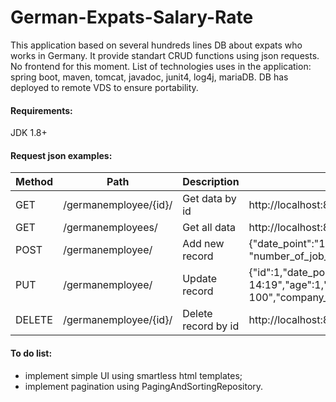 # German-Expats-Salary-Rate

This application based on several hundreds lines DB about expats who works in Germany.
It provide standart CRUD functions using json requests.
No frontend for this moment.
List of technologies uses in the application: spring boot, maven, tomcat, javadoc, junit4, log4j, mariaDB.
DB has deployed to remote VDS to ensure portability.

#### Requirements:
JDK 1.8+

#### Request json examples:

Method	| Path	| Description | Example |
------------- | ------------------- | ------------- | ------------------------- |
GET	| /germanemployee/{id}/	| Get data by id	| http://localhost:8080/germanemployee/1/ |
GET	| /germanemployees/	| Get all data	| http://localhost:8080/germanemployees/ |
POST	| /germanemployee/	| Add new record	| {"date_point":"12/13/2016 14:19","age":1,"sex":"m","city":"Berlin","position":"test","experience_in_Europe":1,"total_experience":3,"salary":54000,"salary_1_year_ago":48000,"first_europe_salary":48000, "number_of_job_in_europe":1,"work_language":"test","company_size":"50-100","company_type":"startup","level":"Senior"} |
PUT	| /germanemployee/	| Update record	| {"id":1,"date_point":"12/13/2016 14:19","age":1,"sex":"m","city":"Berlin","position":"test","experience_in_Europe":1,"total_experience":3,"salary":54000,"salary_1_year_ago":48000,"first_europe_salary":48000,"number_of_job_in_europe":1,"work_language":"test","company_size":"50-100","company_type":"startup","level":"Senior"} |
DELETE	| /germanemployee/{id}/	| Delete record	by id | http://localhost:8080//germanemployee/373/ |


#### To do list:
- implement simple UI using smartless html templates;
- implement pagination using PagingAndSortingRepository.
